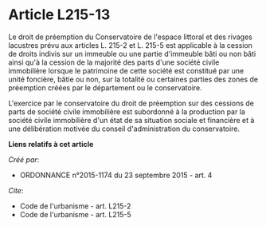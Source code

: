 # Article L215-13

Le droit de préemption du Conservatoire de l'espace littoral et des rivages lacustres prévu aux articles L. 215-2 et L. 215-5
est applicable à la cession de droits indivis sur un immeuble ou une partie d'immeuble bâti ou non bâti ainsi qu'à la cession
de la majorité des parts d'une société civile immobilière lorsque le patrimoine de cette société est constitué par une unité
foncière, bâtie ou non, sur la totalité ou certaines parties des zones de préemption créées par le département ou le
conservatoire. 

L'exercice par le conservatoire du droit de préemption sur des cessions de parts de société civile immobilière est subordonné
à la production par la société civile immobilière d'un état de sa situation sociale et financière et à une délibération
motivée du conseil d'administration du conservatoire.

**Liens relatifs à cet article**

_Créé par_:

  - ORDONNANCE n°2015-1174 du 23 septembre 2015 - art. 4

_Cite_:

  - Code de l'urbanisme - art. L215-2
  - Code de l'urbanisme - art. L215-5
